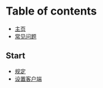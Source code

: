 # Table of contents

* [主页](README.md)
* [常见问题](problems.md)

## Start

* [规定](start/rules.md)
* [设置客户端](start/setup.md)


